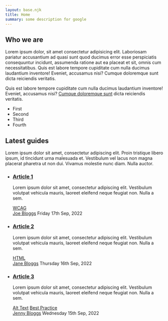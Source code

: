 ```yaml
---
layout: base.njk
title: Home
summary: some description for google
---
```

<div class="intro-panel">
  <h2 class="intro-panel__heading">Who we are</h2>
  <p class="intro-panel__text">Lorem ipsum dolor, sit amet consectetur adipisicing elit. Laboriosam pariatur accusantium ad quasi sunt quod ducimus error esse perspiciatis consequuntur incidunt, assumenda ratione aut ea placeat et sit, omnis cum necessitatibus. Quis est labore tempore cupiditate cum nulla ducimus laudantium inventore! Eveniet, accusamus nisi? Cumque doloremque sunt dicta reiciendis veritatis.</p>
  <p class="intro-panel__text">Quis est labore tempore cupiditate cum nulla ducimus laudantium inventore! Eveniet, accusamus nisi? <a href="#">Cumque doloremque sunt</a> dicta reiciendis veritatis.</p>
  <ul>
  <li>First</li>
  <li>Second</li>
  <li>Third</li>
  <li>Fourth</li>
  </ul>
</div>

<div class="latest-articles">
  <h2 class="latest-articles__heading">Latest guides</h2>
  <p class="latest-articles__intro">Lorem ipsum dolor sit amet, consectetur adipiscing elit. Proin tristique libero ipsum, id tincidunt urna malesuada et. Vestibulum vel lacus non magna placerat pharetra ut non dui. Vivamus molestie nunc diam. Nulla auctor.</p>
  <ul class="cards">
    <li class="card__item">
      <h3 class="card__title"><a href="#" class="card__link">Article 1</a></h3>
      <p class="card__summary">Lorem ipsum dolor sit amet, consectetur adipiscing elit. Vestibulum volutpat vehicula mauris, laoreet eleifend neque feugiat non. Nulla a sem.</p>
      <div class="tags">
        <span class="tag__item"><a href="#" class="tag__link">WCAG</a></span>
      </div>
      <span class="card__author-name"><a href="#" class="card__author-link">Joe Bloggs</a></span>
      <span class="card__date">Friday 17th Sep, 2022</span>
    </li>
    <li class="card__item">
      <h3 class="card__title"><a href="#" class="card__link">Article 2</a></h3>
      <p class="card__summary">Lorem ipsum dolor sit amet, consectetur adipiscing elit. Vestibulum volutpat vehicula mauris, laoreet eleifend neque feugiat non. Nulla a sem.</p>
      <div class="tags">
        <span class="tag__item"><a href="#" class="tag__link">HTML</a></span>
      </div>
      <span class="card__author-name"><a href="#" class="card__author-link">Jane Bloggs</a></span>
      <span class="card__date">Thursday 16th Sep, 2022</span>
    </li>
    <li class="card__item">
     <h3 class="card__title"><a href="#" class="card__link">Article 3</a></h3>
      <p class="card__summary">Lorem ipsum dolor sit amet, consectetur adipiscing elit. Vestibulum volutpat vehicula mauris, laoreet eleifend neque feugiat non. Nulla a sem.</p>
      <div class="tags">
        <span class="tag__item"><a href="#" class="tag__link">Alt Text</a></span>
        <span class="tag__item"><a href="#" class="tag__link">Best Practice</a></span>
      </div>
      <span class="card__author-name"><a href="#" class="card__author-link">Jenny Bloggs</a></span>
      <span class="card__date">Wednesday 15th Sep, 2022</span>
    </li>
  </ul>
</div>